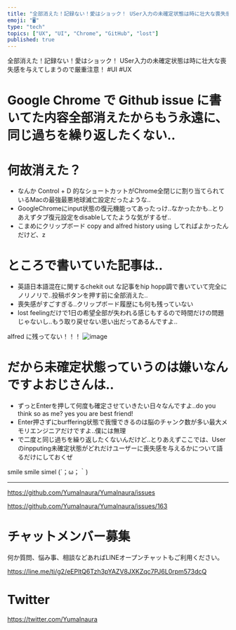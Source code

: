 ```yaml
---
title: "全部消えた！記録ない！愛はショック！ USer入力の未確定状態は時に壮大な喪失感を与えてしまうので厳重注意！  #UI #UX"
emoji: "🖥"
type: "tech"
topics: ["UX", "UI", "Chrome", "GitHub", "lost"]
published: true
---
```


全部消えた！記録ない！愛はショック！ USer入力の未確定状態は時に壮大な喪失感を与えてしまうので厳重注意！  #UI #UX

# Google Chrome で Github issue に書いてた内容全部消えたからもう永遠に、同じ過ちを繰り返したくない‥

# 何故消えた？

- なんか Control + D 的なショートカットがChrome全閉じに割り当てられているMacの最強最悪地球滅亡設定だったような‥
- GoogleChromeにinput状態の復元機能ってあったっけ‥なかったかも‥とりあえずタブ復元設定をdisableしてたような気がするぜ‥
- こまめにクリップボード copy and alfred history using してればよかったんだけど、z

# ところで書いていた記事は‥

- 英語日本語混在に関するchekit out な記事をhip hopp調で書いていて完全にノリノリで‥投稿ボタンを押す前に全部消えた‥
- 喪失感がすごすぎる‥クリップボード履歴にも何も残っていない
- lost feelingだけで1日の希望全部が失われる感じもするので時間だけの問題じゃないし‥もう取り戻せない思い出だってあるんですよ‥

alfred に残ってない！！！
![image](https://user-images.githubusercontent.com/13635059/50578282-0b02a600-0e7b-11e9-97e0-2bbda4f49874.png)

# だから未確定状態っていうのは嫌いなんですよおじさんは‥

- ずっとEnterを押して何度も確定させていきたい日々なんですよ‥do you think so as me? yes you are best friend!
- Enter押さずにburffering状態で我慢できるのは脳のチャンク数が多い最大メモリエンジニアだけですよ‥僕には無理
- で二度と同じ過ちを繰り返したくないんだけど‥とりあえずここでは、Userのinpputing未確定状態がどれだけユーザーに喪失感を与えるかについて語るだけにしておくぜ

smile smile simel (´；ω；｀)


---

https://github.com/YumaInaura/YumaInaura/issues

https://github.com/YumaInaura/YumaInaura/issues/163








<!-- Update From Qiita API -->

# チャットメンバー募集


何か質問、悩み事、相談などあればLINEオープンチャットもご利用ください。

https://line.me/ti/g2/eEPltQ6Tzh3pYAZV8JXKZqc7PJ6L0rpm573dcQ





# Twitter


https://twitter.com/YumaInaura


<!-- Update From Qiita API -->


